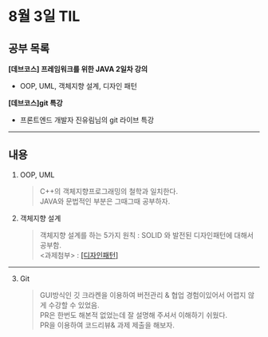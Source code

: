 # 8월 3일 TIL  
## 공부 목록
**[데브코스] 프레임워크를 위한 JAVA 2일차 강의**  
- OOP, UML, 객체지향 설계, 디자인 패턴

**[데브코스]git 특강**  
- 프론트엔드 개발자 진유림님의 git 라이브 특강
---

## 내용  

1. OOP, UML
    >C++의 객체지향프로그래밍의 철학과 일치한다.    
    >JAVA와 문법적인 부분은 그때그때 공부하자.
2. 객체지향 설계
    > 객체지향 설계를 하는 5가지 원칙 : SOLID 와 발전된 디자인패턴에 대해서 공부함.  
    > <과제첨부> : [[디자인패턴]]()
---
3. Git
    >GUI방식인 깃 크라켄을 이용하여 버전관리 & 협업 경험이있어서 어렵지 않게 수강할 수 있었음.  
    >PR은 한번도 해본적 없었는데 잘 설명해 주셔서 이해하기 쉬웠다.  
    >PR을 이용하여 코드리뷰& 과제 제출을 해보자. 